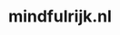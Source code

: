---
layout: post
title: "mindfulrijk.nl"
internal_url: "/dutchgov/mindfulrijk.nl.html"
subdomains_count: 2
all_subdomains_count: 2
urls_count: 2
ssl_rank: 0
http_rank: 75
url_link: /data/mindfulrijk.nl/urls.txt
all_subdomains_link: /data/mindfulrijk.nl/all_subdomains.txt
subdomains_link: /data/mindfulrijk.nl/subdomains.txt
categories: dutchgov
---